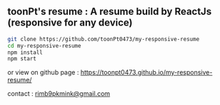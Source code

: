 ## toonPt's resume : A resume build by ReactJs (responsive for any device)

```sh
git clone https://github.com/toonPt0473/my-responsive-resume
cd my-responsive-resume
npm install
npm start
```
or view on github page : https://toonpt0473.github.io/my-responsive-resume/

contact : rimb9pkmink@gmail.com
